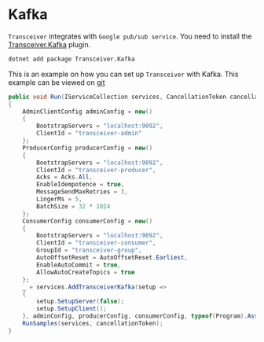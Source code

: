 # Kafka

`Transceiver` integrates with `Google pub/sub service`. You need to install the [Transceiver.Kafka](https://www.nuget.org/packages/Transceiver.Kafka) plugin.

```bash
dotnet add package Transceiver.Kafka
```

This is an example on how you can set up `Transceiver` with Kafka. This example can be viewed on [git](https://github.com/glacorSoul/Transceiver/blob/main/Trasceiver.Demo/Options/KafkaOptions.cs)

```csharp
public void Run(IServiceCollection services, CancellationToken cancellationToken)
{
    AdminClientConfig adminConfig = new()
    {
        BootstrapServers = "localhost:9092",
        ClientId = "transceiver-admin"
    };
    ProducerConfig producerConfig = new()
    {
        BootstrapServers = "localhost:9092",
        ClientId = "transceiver-producer",
        Acks = Acks.All,
        EnableIdempotence = true,
        MessageSendMaxRetries = 3,
        LingerMs = 5,
        BatchSize = 32 * 1024
    };
    ConsumerConfig consumerConfig = new()
    {
        BootstrapServers = "localhost:9092",
        ClientId = "transceiver-consumer",
        GroupId = "transceiver-group",
        AutoOffsetReset = AutoOffsetReset.Earliest,
        EnableAutoCommit = true,
        AllowAutoCreateTopics = true
    };
    _ = services.AddTransceiverKafka(setup =>
    {
        setup.SetupServer(false);
        setup.SetupClient();
    }, adminConfig, producerConfig, consumerConfig, typeof(Program).Assembly);
    RunSamples(services, cancellationToken);
}
```